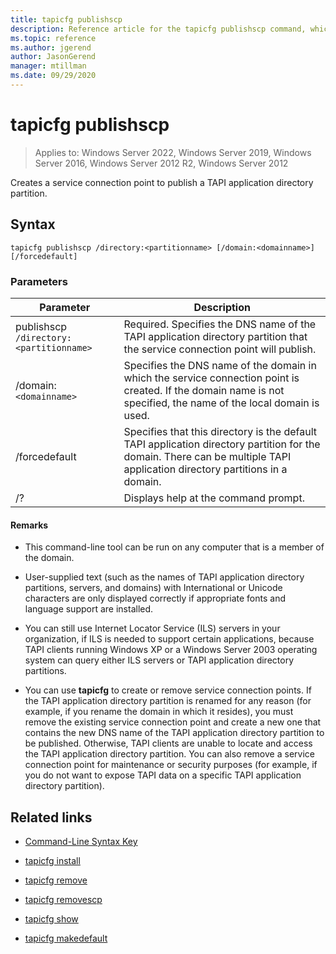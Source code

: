 ```yaml
---
title: tapicfg publishscp
description: Reference article for the tapicfg publishscp command, which creates a service connection point to publish a TAPI application directory partition.
ms.topic: reference
ms.author: jgerend
author: JasonGerend
manager: mtillman
ms.date: 09/29/2020
---
```


# tapicfg publishscp

>Applies to: Windows Server 2022, Windows Server 2019, Windows Server 2016, Windows Server 2012 R2, Windows Server 2012

Creates a service connection point to publish a TAPI application directory partition.

## Syntax

```
tapicfg publishscp /directory:<partitionname> [/domain:<domainname>] [/forcedefault]
```

### Parameters

| Parameter | Description |
|--|--|
| publishscp `/directory:<partitionname>` | Required. Specifies the DNS name of the TAPI application directory partition that the service connection point will publish. |
| /domain: `<domainname>` | Specifies the DNS name of the domain in which the service connection point is created. If the domain name is not specified, the name of the local domain is used. |
| /forcedefault | Specifies that this directory is the default TAPI application directory partition for the domain. There can be multiple TAPI application directory partitions in a domain. |
| /? | Displays help at the command prompt. |

#### Remarks

- This command-line tool can be run on any computer that is a member of the domain.

- User-supplied text (such as the names of TAPI application directory partitions, servers, and domains) with International or Unicode characters are only displayed correctly if appropriate fonts and language support are installed.

- You can still use Internet Locator Service (ILS) servers in your organization, if ILS is needed to support certain applications, because TAPI clients running Windows XP or a Windows Server 2003 operating system can query either ILS servers or TAPI application directory partitions.

- You can use **tapicfg** to create or remove service connection points. If the TAPI application directory partition is renamed for any reason (for example, if you rename the domain in which it resides), you must remove the existing service connection point and create a new one that contains the new DNS name of the TAPI application directory partition to be published. Otherwise, TAPI clients are unable to locate and access the TAPI application directory partition. You can also remove a service connection point for maintenance or security purposes (for example, if you do not want to expose TAPI data on a specific TAPI application directory partition).

## Related links

- [Command-Line Syntax Key](command-line-syntax-key.md)

- [tapicfg install](tapicfg-install.md)

- [tapicfg remove](tapicfg-remove.md)

- [tapicfg removescp](tapicfg-removescp.md)

- [tapicfg show](tapicfg-show.md)

- [tapicfg makedefault](tapicfg-makedefault.md)
